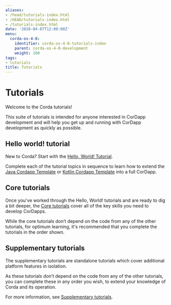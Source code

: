 ```yaml
---
aliases:
- /head/tutorials-index.html
- /HEAD/tutorials-index.html
- /tutorials-index.html
date: '2020-04-07T12:00:00Z'
menu:
  corda-os-4-8:
    identifier: corda-os-4-8-tutorials-index
    parent: corda-os-4-8-development
    weight: 100
tags:
- tutorials
title: Tutorials
---
```



#  Tutorials

Welcome to the Corda tutorials!

This suite of tutorials is intended for anyone interested in CorDapp development and will help you get up and running with CorDapp development as quickly as possible.


## Hello world! tutorial

New to Corda? Start with the [Hello, World! Tutorial](hello-world-introduction.md).

Complete each of the tutorial topics in sequence to learn how to extend the [Java Cordapp Template](https://github.com/corda/cordapp-template-java) or [Kotlin Cordapp Template](https://github.com/corda/cordapp-template-kotlin) into a full CorDapp.

## Core tutorials

Once you've worked through the Hello, World! tutorials and are ready to dig a bit deeper, the [Core tutorials](core-tutorials-index.md) cover all of the key skills you need to develop CorDapps.

While the core tutorials don’t depend on the code from any of the other tutorials, for optimum learning, it's recommended that you complete the tutorials in the order shown.

## Supplementary tutorials

The supplementary tutorials are standalone tutorials which cover additional platform features in isolation.

As these tutorials don’t depend on the code from any of the other tutorials, you can complete these in any order you wish, to extend your knowledge of Corda and its operation.

For more information, see [Supplementary tutorials](supplementary-tutorials-index.md).
